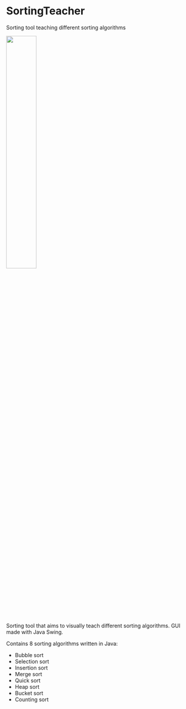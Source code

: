 # SortingTeacher
 Sorting tool teaching different sorting algorithms

<img src="https://user-images.githubusercontent.com/78951970/229383999-ab2250e9-661c-49a0-9389-faaaf45bf414.png" style="width: 40%">
 
 Sorting tool that aims to visually teach different sorting algorithms. 
 GUI made with Java Swing. 
 
 Contains 8 sorting algorithms written in Java:
 - Bubble sort
 - Selection sort
 - Insertion sort
 - Merge sort
 - Quick sort
 - Heap sort
 - Bucket sort
 - Counting sort
